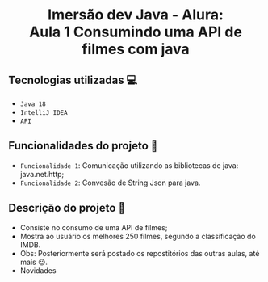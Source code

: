 <h1 align="center"> Imersão dev Java - Alura: <br/> Aula 1 Consumindo uma API de filmes com java</h1>


## Tecnologias utilizadas 💻
- ``Java 18``
- ``IntelliJ IDEA``
- ``API``

## Funcionalidades do projeto :hammer: 

- `Funcionalidade 1`: Comunicação utilizando as bibliotecas de java: java.net.http;
- `Funcionalidade 2`: Convesão de String Json para java.


## Descrição do projeto 📝

* Consiste no consumo de uma API de filmes;
* Mostra ao usuário os melhores 250 filmes, segundo a classificação do IMDB.
* Obs: Posteriormente será postado os repostitórios das outras aulas, até mais 😉.
* Novidades
